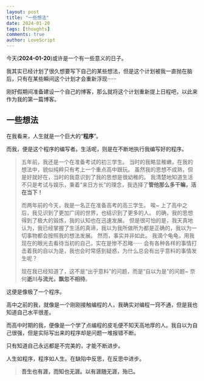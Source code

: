 ```yaml
---
layout: post
title: "一些想法"
date: 2024-01-20
tags: [thoughts]
comments: true
author: LoveScript
---
```


今天(**2024-01-20**)或许是一个有一些意义的日子。

我其实已经计划了很久想要写下自己的某些想法，但是这个计划被我一直抛在脑后，只有在某些瞬间这个计划才会重新浮现······

刚好假期间准备建设一个自己的博客，那么就将这个计划重新提上日程吧，以此来作为我的第一篇博客。

<!-- more -->

## 一些想法

在我看来，人生就是一个巨大的“**程序**”。

而我，便是这个程序的编写者。生活呢，则是在不断地执行我编写好的程序。

> 五年前，我还是一个在准备考试的初三学生。
> 当时的我略显稚嫩，在我的想法中，貌似纯粹只有考上一个重点高中跟玩。
> 虽然我的思想不成熟，但是好就好在，当时的我意识到了我的思想是很幼稚的。
> 我清楚地知道生活不只是考试与娱乐，秉着“来日方长”的理念，我选择了**管他那么多干嘛，活在当下！**
>
> 而两年前的今天，我是一名正在准备高考的高三学生。
> 唉~
> 上了高中之后，我见识到了更加广阔的世界，也结识到了更多的人。
> 的确，我的思想得到了极大的锻炼，我的认知也在迅速发展。
> 但是很可怕的是，我天真地认为，我已经掌握了生活的真谛，我以为我所做所为都是正确的，我以为一切事物都会按照我的想法发展。
> 然而，事实并非如此。
> 我滴个龟龟，用我现在的眼光去看待当初的自己，实在是惨不忍睹······
> 会有各种各样的事情打击着我的自以为是，我也会时常感到疑惑，为什么总会有出乎意料的事情发生呢？
>
> 现在我已经知道了，这不是“出乎意料”的问题，而是“自以为是”的问题~
> 奈何**逝川与流光，飘忽不相待**。

这便是像极了一个程序。

高中之前的我，就像是一个刚刚接触编程的人，我确实对编程一窍不通，但是我也知道自己水平很差。

而高中时期的我，便像是一个学了点编程的皮毛便不知天高地厚的人。我自以为自己很强，但是实际写出来的程序却是问题一堆报错不断。

只有知道自己永远都是不完美的，才能不断进步。

人生如程序，程序如人生。在缺陷中反思，在反思中进步。

> **吾生也有涯，而知也无涯。以有涯随无涯，殆已。**
